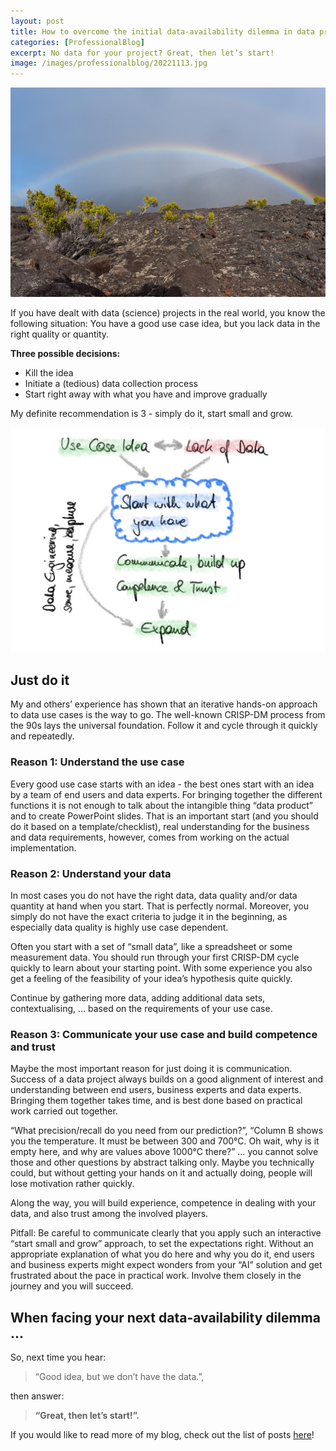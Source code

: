```yaml
---
layout: post
title: How to overcome the initial data-availability dilemma in data projects
categories: [ProfessionalBlog]
excerpt: No data for your project? Great, then let’s start!
image: /images/professionalblog/20221113.jpg
---
```


![Jakob’s Professional blog](../images/professionalblog/20221113.jpg)

 If you have dealt with data (science) projects in the real world, you know the following situation: You have a good use case idea, but you lack data in the right quality or quantity.

__Three possible decisions:__

- Kill the idea
- Initiate a (tedious) data collection process
- Start right away with what you have and improve gradually

My definite recommendation is 3 - simply do it, start small and grow.

![Use case idea vs. data availability](../images/professionalblog/20221113_1.jpg)


## Just do it

My and others’ experience has shown that an iterative hands-on approach to data use cases is the way to go. The well-known CRISP-DM process from the 90s lays the universal foundation. Follow it and cycle through it quickly and repeatedly. 

### Reason 1: Understand the use case

Every good use case starts with an idea - the best ones start with an idea by a team of end users and data experts. For bringing together the different functions it is not enough to talk about the intangible thing “data product” and to create PowerPoint slides. That is an important start (and you should do it based on a template/checklist), real understanding for the business and data requirements, however, comes from working on the actual implementation.

### Reason 2: Understand your data

In most cases you do not have the right data, data quality and/or data quantity at hand when you start. That is perfectly normal. Moreover, you simply do not have the exact criteria to judge it in the beginning, as especially data quality is highly use case dependent.

Often you start with a set of “small data”, like a spreadsheet or some measurement data. You should run through your first CRISP-DM cycle quickly to learn about your starting point. With some experience you also get a feeling of the feasibility of your idea’s hypothesis quite quickly.

Continue by gathering more data, adding additional data sets, contextualising, … based on the requirements of your use case.

### Reason 3: Communicate your use case and build competence and trust

Maybe the most important reason for just doing it is communication. Success of a data project always builds on a good alignment of interest and understanding between end users, business experts and data experts. Bringing them together takes time, and is best done based on practical work carried out together.

“What precision/recall do you need from our prediction?”, “Column B shows you the temperature. It must be between 300 and 700°C. Oh wait, why is it empty here, and why are values above 1000°C there?” … you cannot solve those and other questions by abstract talking only. Maybe you technically could, but without getting your hands on it and actually doing, people will lose motivation rather quickly.

Along the way, you will build experience, competence in dealing with your data, and also trust among the involved players. 

Pitfall: Be careful to communicate clearly that you apply such an interactive “start small and grow” approach, to set the expectations right. Without an appropriate explanation of what you do here and why you do it, end users and business experts might expect wonders from your “AI” solution and get frustrated about the pace in practical work. Involve them closely in the journey and you will succeed.

## When facing your next data-availability dilemma ...

So, next time you hear:

> “Good idea, but we don’t have the data.”, 

then answer:

> __“Great, then let’s start!”.__


If you would like to read more of my blog, check out the list of posts [here](../work#professional-blog)!
